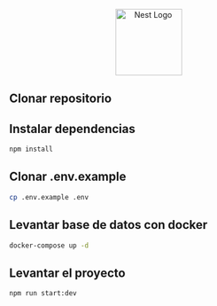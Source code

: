 <p align="center">
  <a href="http://nestjs.com/" target="blank"><img src="https://nestjs.com/img/logo-small.svg" width="120" alt="Nest Logo" /></a>
</p>

## Clonar repositorio

## Instalar dependencias

```bash
npm install
```

## Clonar .env.example

```bash
cp .env.example .env
```

## Levantar base de datos con docker

```bash
docker-compose up -d
```

## Levantar el proyecto

```bash
npm run start:dev
```